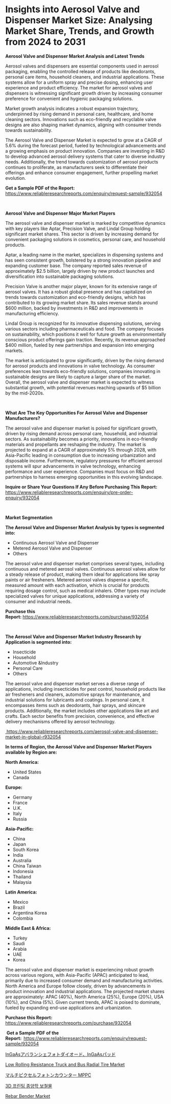 <p><h1>Insights into Aerosol Valve and Dispenser Market Size: Analysing Market Share, Trends, and Growth from 2024 to 2031</h1></p><p><strong>Aerosol Valve and Dispenser Market Analysis and Latest Trends</strong></p>
<p><p>Aerosol valves and dispensers are essential components used in aerosol packaging, enabling the controlled release of products like deodorants, personal care items, household cleaners, and industrial applications. These systems allow for a uniform spray and precise dosing, enhancing user experience and product efficiency. The market for aerosol valves and dispensers is witnessing significant growth driven by increasing consumer preference for convenient and hygienic packaging solutions.</p><p>Market growth analysis indicates a robust expansion trajectory, underpinned by rising demand in personal care, healthcare, and home cleaning sectors. Innovations such as eco-friendly and recyclable valve designs are also shaping market dynamics, aligning with consumer trends towards sustainability.</p><p>The Aerosol Valve and Dispenser Market is expected to grow at a CAGR of 5.6% during the forecast period, fueled by technological advancements and a growing emphasis on product innovation. Companies are investing in R&D to develop advanced aerosol delivery systems that cater to diverse industry needs. Additionally, the trend towards customization of aerosol products continues to proliferate, as manufacturers seek to differentiate their offerings and enhance consumer engagement, further propelling market evolution.</p></p>
<p><strong>Get a Sample PDF of the Report:&nbsp;</strong> <a href="https://www.reliableresearchreports.com/enquiry/request-sample/932054">https://www.reliableresearchreports.com/enquiry/request-sample/932054</a></p>
<p>&nbsp;</p>
<p><strong>Aerosol Valve and Dispenser Major Market Players</strong></p>
<p><p>The aerosol valve and dispenser market is marked by competitive dynamics with key players like Aptar, Precision Valve, and Lindal Group holding significant market shares. This sector is driven by increasing demand for convenient packaging solutions in cosmetics, personal care, and household products.</p><p>Aptar, a leading name in the market, specializes in dispensing systems and has seen consistent growth, bolstered by a strong innovation pipeline and expanding customer base. The company reported sales revenue of approximately $2.5 billion, largely driven by new product launches and diversification into sustainable packaging solutions.</p><p>Precision Valve is another major player, known for its extensive range of aerosol valves. It has a robust global presence and has capitalized on trends towards customization and eco-friendly designs, which has contributed to its growing market share. Its sales revenue stands around $600 million, backed by investments in R&D and improvements in manufacturing efficiency.</p><p>Lindal Group is recognized for its innovative dispensing solutions, serving various sectors including pharmaceuticals and food. The company focuses on sustainability, which positions it well for future growth as environmentally conscious product offerings gain traction. Recently, its revenue approached $400 million, fueled by new partnerships and expansion into emerging markets.</p><p>The market is anticipated to grow significantly, driven by the rising demand for aerosol products and innovations in valve technology. As consumer preferences lean towards eco-friendly solutions, companies innovating in sustainable designs are likely to capture a larger share of the market. Overall, the aerosol valve and dispenser market is expected to witness substantial growth, with potential revenues reaching upwards of $5 billion by the mid-2020s.</p></p>
<p>&nbsp;</p>
<p><strong>What Are The Key Opportunities For Aerosol Valve and Dispenser Manufacturers?</strong></p>
<p><p>The aerosol valve and dispenser market is poised for significant growth, driven by rising demand across personal care, household, and industrial sectors. As sustainability becomes a priority, innovations in eco-friendly materials and propellants are reshaping the industry. The market is projected to expand at a CAGR of approximately 5% through 2028, with Asia-Pacific leading in consumption due to increasing urbanization and disposable income. Furthermore, regulatory pressures for efficient aerosol systems will spur advancements in valve technology, enhancing performance and user experience. Companies must focus on R&D and partnerships to harness emerging opportunities in this evolving landscape.</p></p>
<p><strong>Inquire or Share Your Questions If Any Before Purchasing This Report:</strong> <a href="https://www.reliableresearchreports.com/enquiry/pre-order-enquiry/932054">https://www.reliableresearchreports.com/enquiry/pre-order-enquiry/932054</a></p>
<p>&nbsp;</p>
<p><strong>Market Segmentation</strong></p>
<p><strong>The Aerosol Valve and Dispenser Market Analysis by types is segmented into:</strong></p>
<p><ul><li>Continuous Aerosol Valve and Dispenser</li><li>Metered Aerosol Valve and Dispenser</li><li>Others</li></ul></p>
<p><p>The aerosol valve and dispenser market comprises several types, including continuous and metered aerosol valves. Continuous aerosol valves allow for a steady release of product, making them ideal for applications like spray paints or air fresheners. Metered aerosol valves dispense a specific, measured amount with each activation, which is crucial for products requiring dosage control, such as medical inhalers. Other types may include specialized valves for unique applications, addressing a variety of consumer and industrial needs.</p></p>
<p><strong>Purchase this Report:&nbsp;</strong><a href="https://www.reliableresearchreports.com/purchase/932054">https://www.reliableresearchreports.com/purchase/932054</a></p>
<p>&nbsp;</p>
<p><strong>The Aerosol Valve and Dispenser Market Industry Research by Application is segmented into:</strong></p>
<p><ul><li>Insecticide</li><li>Household</li><li>Automotive &Industry</li><li>Personal Care</li><li>Others</li></ul></p>
<p><p>The aerosol valve and dispenser market serves a diverse range of applications, including insecticides for pest control, household products like air fresheners and cleaners, automotive sprays for maintenance, and industrial solutions for lubricants and coatings. In personal care, it encompasses items such as deodorants, hair sprays, and skincare products. Additionally, the market includes other applications like art and crafts. Each sector benefits from precision, convenience, and effective delivery mechanisms offered by aerosol technology.</p></p>
<p><a href="https://www.reliableresearchreports.com/aerosol-valve-and-dispenser-market-in-global-r932054">&nbsp;https://www.reliableresearchreports.com/aerosol-valve-and-dispenser-market-in-global-r932054</a></p>
<p><strong>In terms of Region, the Aerosol Valve and Dispenser Market Players available by Region are:</strong></p>
<p>
    <p> <strong> North America: </strong>
        <ul>
            <li>United States</li>
            <li>Canada</li>
        </ul>
        </p> 
    <p> <strong> Europe: </strong>
        <ul>
            <li>Germany</li>
            <li>France</li>
            <li>U.K.</li>
            <li>Italy</li>
            <li>Russia</li>
        </ul>
        </p> 
    <p> <strong> Asia-Pacific: </strong>
        <ul>
            <li>China</li>
            <li>Japan</li>
            <li>South Korea</li>
            <li>India</li>
            <li>Australia</li>
            <li>China Taiwan</li>
            <li>Indonesia</li>
            <li>Thailand</li>
            <li>Malaysia</li>
        </ul>
        </p> 
    <p> <strong> Latin America: </strong>
        <ul>
            <li>Mexico</li>
            <li>Brazil</li>
            <li>Argentina Korea</li>
            <li>Colombia</li>
        </ul>
        </p> 
    <p> <strong> Middle East & Africa: </strong>
        <ul>
            <li>Turkey</li>
            <li>Saudi</li>
            <li>Arabia</li>
            <li>UAE</li>
            <li>Korea</li>
        </ul>
    </p>
    </p>
<p><p>The aerosol valve and dispenser market is experiencing robust growth across various regions, with Asia-Pacific (APAC) anticipated to lead, primarily due to increased consumer demand and manufacturing activities. North America and Europe follow closely, driven by advancements in product innovation and industrial applications. The projected market shares are approximately: APAC (40%), North America (25%), Europe (20%), USA (10%), and China (5%). Given current trends, APAC is poised to dominate, fueled by expanding end-use applications and urbanization.</p></p>
<p><strong>Purchase this Report: </strong><a href="https://www.reliableresearchreports.com/purchase/932054">https://www.reliableresearchreports.com/purchase/932054</a></p>
<p>&nbsp;<strong>Get a Sample PDF of the Report:&nbsp;&nbsp;</strong><a href="https://www.reliableresearchreports.com/enquiry/request-sample/932054">https://www.reliableresearchreports.com/enquiry/request-sample/932054</a></p>
<p><strong></strong></p>
<p><p><a href="https://medium.com/@kingmsvie/ingaas%E3%82%A2%E3%83%90%E3%83%A9%E3%83%B3%E3%82%B7%E3%82%A7%E3%83%95%E3%82%A9%E3%83%88%E3%83%80%E3%82%A4%E3%82%AA%E3%83%BC%E3%83%89-apd-%E3%81%AE%E5%B8%82%E5%A0%B4%E8%A6%8F%E6%A8%A1-%E3%82%B7%E3%82%A7%E3%82%A2%E3%81%8A%E3%82%88%E3%81%B3%E3%83%88%E3%83%AC%E3%83%B3%E3%83%89%E5%88%86%E6%9E%90%E3%83%AC%E3%83%9D%E3%83%BC%E3%83%88-%E8%A3%BD%E5%93%81%E5%88%A5-1100-1700-nm-1000-1600-d404138a8636?postPublishedType=initial">InGaAsアバランシェフォトダイオード、InGaAsパッド</a></p><p><a href="https://issuu.com/reportprime-2/docs/low-rolling-resistance-truck-and-bu_1a5ab7f9939e0a">Low Rolling Resistance Truck and Bus Radial Tire Market</a></p><p><a href="https://medium.com/@kingmsvie/multi-pixel-photon-counter-mppc-market-%E3%81%AF-%E3%82%B3%E3%82%B9%E3%83%88%E7%AE%A1%E7%90%86%E3%81%A8%E5%8A%B9%E7%8E%87%E5%90%91%E4%B8%8A%E3%82%92%E5%84%AA%E5%85%88%E3%81%97%E3%81%BE%E3%81%99-%E3%81%95%E3%82%89%E3%81%AB-%E5%A0%B1%E5%91%8A%E6%9B%B8%E3%81%AF%E5%B8%82%E5%A0%B4%E3%81%AE%E9%9C%80%E8%A6%81%E9%9D%A2%E3%81%A8%E4%BE%9B%E7%B5%A6%E9%9D%A2%E3%81%AE%E4%B8%A1%E6%96%B9%E3%82%92%E3%82%AB%E3%83%90%E3%83%BC%E3%81%97%E3%81%A6%E3%81%84%E3%81%BE%E3%81%99-multi-8b147fe903c8?postPublishedType=initial">マルチピクセルフォトンカウンター MPPC</a></p><p><a href="https://medium.com/@wallacbahrtyinger567686/%EC%84%B8%EA%B3%84-3d-printed-oncology-prosthetic-market-%EC%9D%80-2024%EC%97%90%EC%84%9C-2031%EB%A1%9C-%EC%97%B0%ED%8F%89%EA%B7%A0-%EC%A6%9D%EA%B0%80%EC%9C%A8%EC%9D%84-%EB%B3%B4%EC%9D%BC-%EA%B2%83%EC%9C%BC%EB%A1%9C-%EC%98%88%EC%83%81%EB%90%A9%EB%8B%88%EB%8B%A4-ed94b79dfdf6">3D 프린팅 종양학 보철물</a></p><p><a href="https://www.linkedin.com/pulse/unlocking-growth-potential-market-strategic-analysis-rebar-bender-uuc5c?trackingId=LuKUUOjySH%2BSM%2B3HfxM%2B3A%3D%3D">Rebar Bender Market</a></p></p>